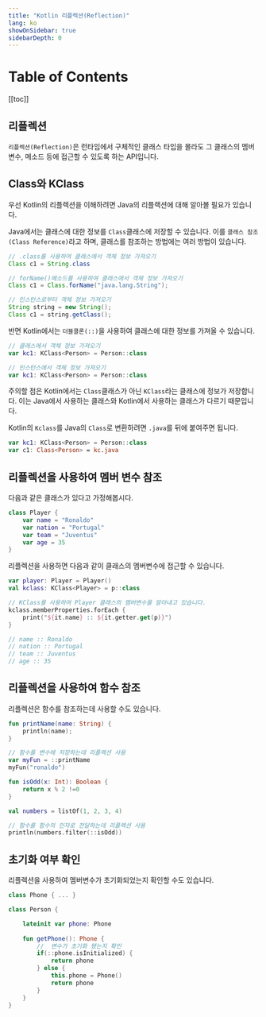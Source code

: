 ```yaml
---
title: "Kotlin 리플렉션(Reflection)"
lang: ko
showOnSidebar: true
sidebarDepth: 0
---
```


# Table of Contents
[[toc]]

## 리플렉션
`리플렉션(Reflection)`은 런타임에서 구체적인 클래스 타입을 몰라도 그 클래스의 멤버변수, 메소드 등에 접근할 수 있도록 하는 API입니다. 

## Class와 KClass
우선 Kotlin의 리플렉션을 이해하려면 Java의 리플랙션에 대해 알아볼 필요가 있습니다. 

Java에서는 클래스에 대한 정보를 `Class`클래스에 저장할 수 있습니다. 이를 `클래스 참조(Class Reference)`라고 하며, 클래스를 참조하는 방법에는 여러 방법이 있습니다.
``` java
// .class를 사용하여 클래스에서 객체 정보 가져오기
Class c1 = String.class
```
``` java
// forName()메소드를 사용하여 클래스에서 객체 정보 가져오기
Class c1 = Class.forName("java.lang.String");
```
``` java
// 인스턴스로부터 객체 정보 가져오기
String string = new String();
Class c1 = string.getClass();
```
반면 Kotlin에서는 `더블콜론(::)`을 사용하여 클래스에 대한 정보를 가져올 수 있습니다. 
``` kotlin
// 클래스에서 객체 정보 가져오기
var kc1: KClass<Person> = Person::class
```
``` kotlin
// 인스턴스에서 객체 정보 가져오기
var kc1: KClass<Person> = Person::class
```
주의할 점은 Kotlin에서는 `Class`클래스가 아닌 `KClass`라는 클래스에 정보가 저장합니다. 이는 Java에서 사용하는 클래스와 Kotlin에서 사용하는 클래스가 다르기 때문입니다. 

Kotlin의 `Kclass`를 Java의 `Class`로 변환하려면 `.java`를 뒤에 붙여주면 됩니다.
``` kotlin
var kc1: KClass<Person> = Person::class
var c1: Class<Person> = kc.java
```

## 리플렉션을 사용하여 멤버 변수 참조
다음과 같은 클래스가 있다고 가정해봅시다. 
``` kotlin
class Player {
    var name = "Ronaldo"
    var nation = "Portugal"
    var team = "Juventus"
    var age = 35
}
```
리플렉션을 사용하면 다음과 같이 클래스의 멤버변수에 접근할 수 있습니다.
``` kotlin
var player: Player = Player()
val kclass: KClass<Player> = p::class

// KClass를 사용하여 Player 클래스의 멤버변수를 알아내고 있습니다.
kclass.memberProperties.forEach {
    print("${it.name} :: ${it.getter.get(p)}")
}

// name :: Ronaldo
// nation :: Portugal
// team :: Juventus
// age :: 35
```

## 리플렉션을 사용하여 함수 참조
리플렉션은 함수를 참조하는데 사용할 수도 있습니다.
``` kotlin
fun printName(name: String) {
    println(name);
}

// 함수를 변수에 저장하는데 리플렉션 사용
var myFun = ::printName
myFun("ronaldo")  
```
``` kotlin
fun isOdd(x: Int): Boolean {
    return x % 2 !=0
}

val numbers = listOf(1, 2, 3, 4)

// 함수를 함수의 인자로 전달하는데 리플렉션 사용
println(numbers.filter(::isOdd)) 
```

## 초기화 여부 확인
리플렉션을 사용하여 멤버변수가 초기화되었는지 확인할 수도 있습니다.
``` kotlin
class Phone { ... }

class Person {

    lateinit var phone: Phone
    
    fun getPhone(): Phone {
        //  변수가 초기화 됐는지 확인
        if(::phone.isInitialized) {	
            return phone
        } else {
            this.phone = Phone()
            return phone
        }
    }
}
```